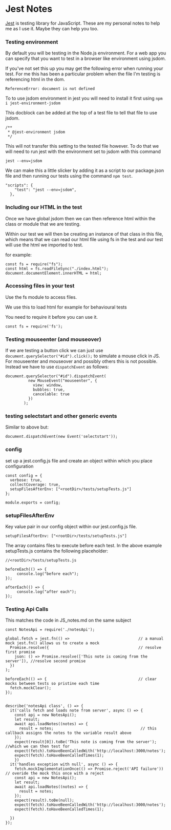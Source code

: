 # Jest Notes

[Jest](https://jestjs.io/docs/getting-started) is testing library for JavaScript. These are my personal notes to help me as I use it. Maybe they can help you too.


### Testing environment

By default you will be testing in the Node.js environment. For a web app you can specify that you want to test in a browser like environment using jsdom.

If you've not set this up you may get the following error when running your test. For me this has been a particular problem when the file I'm testing is referencing html in the dom. 

```
ReferenceError: document is not defined
```

To to use jsdom environment in jest you will need to install it first using `npm i jest-environment-jsdom`

This docblock can be added at the top of a test file to tell that file to use jsdom. 

```
/**
 * @jest-environment jsdom
 */
```

This will not transfer this setting to the tested file however. To do that we will need to run jest with the environment set to jsdom with this command 

```
jest --env=jsdom
```

We can make this a little slicker by adding it as a script to our package.json file and then running our tests using the command `npm test`.

```
"scripts": {
    "test": "jest --env=jsdom",
  },

```

### Including our HTML in the test

Once we have global jsdom then we can then reference html within the class or module that we are testing. <br>

Within our test we will then be creating an instance of that class in this file, which means that we can read our html file using fs in the test and our test will use the html we imported to test. 

for example:

```
const fs = require("fs");
const html = fs.readFileSync("./index.html");
document.documentElement.innerHTML = html;
```

### Accessing files in your test

Use the fs module to access files. 

We use this to load html for example for behavioural tests

You need to require it before you can use it.

```
const fs = require('fs');
```

### Testing mouseenter (and mouseover)

If we are testing a button click we can just use `document.querySelector("#id").click();` to simulate a mouse click in JS. For mouseenter and mouseover and possibly others this is not possible. Instead we have to use `dispatchEvent` as follows:

```
document.querySelector("#id").dispatchEvent(
          new MouseEvent("mouseenter", {
            view: window,
            bubbles: true,
            cancelable: true
          })
        );
```

### testing selectstart and other generic events

Similar to above but:

```
document.dispatchEvent(new Event('selectstart'));
```

### config

set up a jest.config.js file and create an object within which you place configuration

```
const config = {
  verbose: true,
  collectCoverage: true,
  setupFilesAfterEnv: ["<rootDir>/tests/setupTests.js"]
};

module.exports = config;

```

### setupFilesAfterEnv

Key value pair in our config object within our jest.config.js file.

`setupFilesAfterEnv: ["<rootDir>/tests/setupTests.js"]`

The array contains files to execute before each test. In the above example setupTests.js contains the following placeholder:

```
//<rootDir>/tests/setupTests.js

beforeEach(() => {
     console.log("before each");
});

afterEach(() => {
     console.log("after each");
});

```

### Testing Api Calls

This matches the code in JS_notes.md on the same subject

```
const NotesApi = require('./notesApi');

global.fetch = jest.fn(() =>                              // a manual mock jest.fn() allows us to create a mock
  Promise.resolve({                                       // resolve first promise
    json: () => Promise.resolve(['This note is coming from the server']), //resolve second promise
  })
);

beforeEach(() => {                                        // clear mocks between tests so pristine each time
  fetch.mockClear();
});


describe('notesApi class', () => {
  it('calls fetch and loads note from server', async () => {
    const api = new NotesApi();
    let result;
    await api.loadNotes((notes) => {
      result = notes;                                      // this callback assigns the notes to the variable result above
    });
    expect(result[0]).toBe('This note is coming from the server');      //which we can then test for
    expect(fetch).toHaveBeenCalledWith('http://localhost:3000/notes');
    expect(fetch).toHaveBeenCalledTimes(1);
    })
  it('handles exception with null', async () => {
    fetch.mockImplementationOnce(() => Promise.reject('API failure'))     // overide the mock this once with a reject
    const api = new NotesApi();                                 
    let result;
    await api.loadNotes((notes) => {
      result = notes;
    });
    expect(result).toBe(null);
    expect(fetch).toHaveBeenCalledWith('http://localhost:3000/notes');
    expect(fetch).toHaveBeenCalledTimes(1);

  })
});


```

